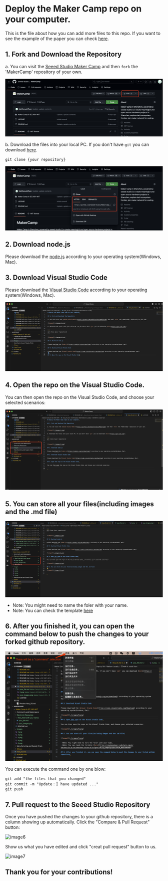 # Deploy the Maker Camp repo on your computer.

This is the file about how you can add more files to this repo. If you want to see the example of the paper you can check [here](./Paper_Example.md).

## 1. Fork and Download the Repository

a. You can visit the [Seeed Studio Maker Camp](https://github.com/Seeed-Studio/MakerCamp) and then `fork` the 'MakerCamp' repository of your own.

![image1](./images/1.png)

b. Download the files into your local PC. If you don't have `git` you can download [here](https://git-scm.com/).

```
git clone {your repository}
```

![image2](./images/2.png)

## 2. Download node.js

Please download the [node.js](https://nodejs.org/en/download/) according to your operating system(Windows, Mac).

## 3. Download Visual Studio Code

Please download the [Visual Studio Code](https://code.visualstudio.com/Download) according to your operating system(Windows, Mac).

![image3](./images/3.png)

## 4. Open the repo on the Visual Studio Code.

You can then open the repo on the Visual Studio Code, and choose your selected scenarios:

![image4](./images/4.png)

## 5. You can store all your files(including images and the .md file)

![image5](./images/5.png)

- Note: You might need to name the foler with your name.
- Note: You can check the template [here](https://caydengineer.substack.com/p/hackers-trip-to-shenzhen-china-is?r=1gvmfu&utm_campaign=post&utm_medium=web)

## 6. After you finished it, you can open the command below to push the changes to your forked github repository.

![image6](./images/6.png)

You can execute the command one by one blow:

```
git add "the files that you changed"
git commit -m "Update：I have updated ..."
git push
```

## 7. Pull request to the Seeed Studio Repository

Once you have pushed the changes to your github repository, there is a column showing up automatically. Click the "Compare & Pull Request" button:

![image6](https://files.seeedstudio.com/wiki/wiki-platform/contributor/PR_Guide/6.jpg)

Show us what you have edited and click "creat pull request" button to us.

![image7](https://files.seeedstudio.com/wiki/wiki-platform/contributor/PR_Guide/7.jpg)

## Thank you for your contributions!